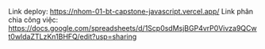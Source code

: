 Link deploy: https://nhom-01-bt-capstone-javascript.vercel.app/
Link phân chia công việc: https://docs.google.com/spreadsheets/d/1Scp0sdMsjBGP4vrP0Vivza9QCwt0wldaZTLzKn1BHFQ/edit?usp=sharing
